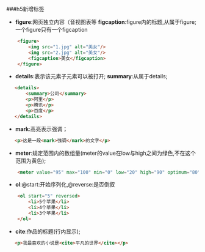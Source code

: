 ###h5新增标签

* **figure**:网页独立内容（音视图表等
   **figcaption**:figure内的标题,从属于figure;一个figure只有一个figcaption
```html
    <figure>
        <img src="1.jpg" alt="美女"/>
        <img src="2.jpg" alt="美女"/>
        <figcaption>美女</figcaption>
    </figure>
```

* **details**:表示该元素子元素可以被打开;
   **summary**:从属于details;
```html
   <details>
       <summary>公司</summary>
       <p>阿里</p>
       <p>腾讯</p>
       <p>百度</p>
   </details>
```

* **mark**:高亮表示强调；
```html
   <p>这是一段<mark>强调</mark>的文字</p>
```

* **meter**:规定范围内的数组量(meter的value在low与high之间为绿色,不在这个范围为黄色);
```html
    <meter value="95" max="100" min="0" low="20" high="90" optimum="80"></meter>
```

* **ol**:@start:开始序列化,@reverse:是否倒叙
```html
    <ol start="5" reversed>
        <li>5个苹果</li>
        <li>4个苹果</li>
        <li>3个苹果</li>
    </ol>
```

* **cite**:作品的标题(行内显示);
```html
   <p>我最喜欢的小说是<cite>平凡的世界</cite></p>
```
